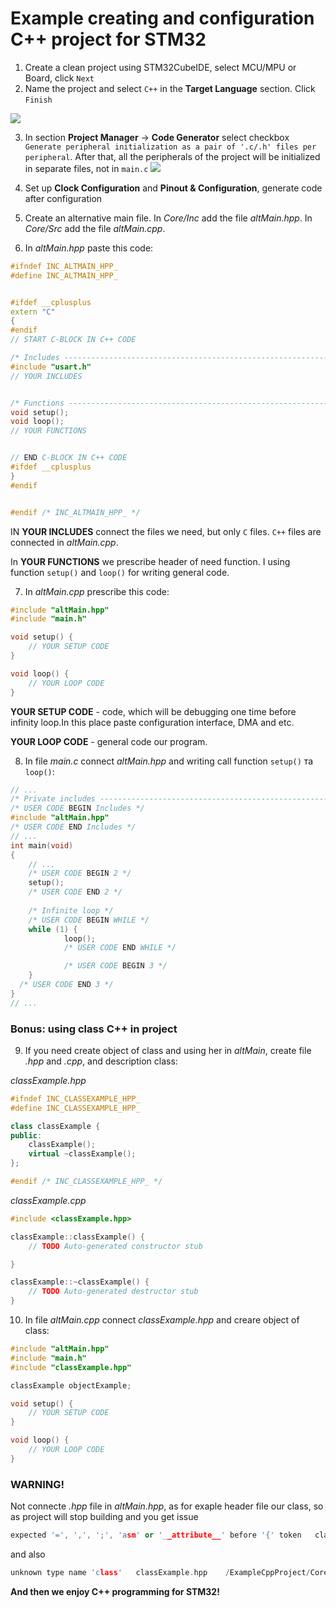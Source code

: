 # Example creating and configuration C++ project for STM32

1. Create a clean project using STM32CubeIDE, select MCU/MPU or Board, click `Next`
2. Name the project and select `C++` in the **Target Language** section. Click `Finish`
   
![](img/1.png)

3. In section **Project Manager** -> **Code Generator** select checkbox `Generate peripheral initialization as a pair of '.c/.h' files per peripheral`. After that, all the peripherals of the project will be initialized in separate files, not in `main.c`
![](img/2.png)

4. Set up **Clock Configuration** and **Pinout & Configuration**, generate code after configuration
5. Create an alternative main file. In *Core/Inc* add the file *altMain.hpp*. In *Core/Src* add the file *altMain.cpp*.

6. In *altMain.hpp* paste this code:
   
```cpp
#ifndef INC_ALTMAIN_HPP_
#define INC_ALTMAIN_HPP_


#ifdef __cplusplus
extern "C"
{
#endif
// START C-BLOCK IN C++ CODE

/* Includes ------------------------------------------------------------------*/
#include "usart.h"
// YOUR INCLUDES


/* Functions -----------------------------------------------------------------*/
void setup();
void loop();
// YOUR FUNCTIONS


// END C-BLOCK IN C++ CODE
#ifdef __cplusplus
}
#endif


#endif /* INC_ALTMAIN_HPP_ */
```

IN **YOUR INCLUDES** connect the files we need, but only `C` files. `C++` files are connected in *altMain.cpp*.

In **YOUR FUNCTIONS** we prescribe header of need function. 
I using function `setup()` and `loop()` for writing general code.

7. In *altMain.cpp* prescribe this code:

```cpp
#include "altMain.hpp"
#include "main.h"

void setup() {
    // YOUR SETUP CODE
}

void loop() {
    // YOUR LOOP CODE
}
```

**YOUR SETUP CODE** - code, which will be debugging one time before infinity loop.In this place paste configuration interface, DMA and etc.

**YOUR LOOP CODE** - general code our program.

8. In file *main.c* connect *altMain.hpp* and writing call function `setup()` та `loop()`:

```cpp
// ...
/* Private includes ----------------------------------------------------------*/
/* USER CODE BEGIN Includes */
#include "altMain.hpp"
/* USER CODE END Includes */
// ...
int main(void)
{
    // ... 
    /* USER CODE BEGIN 2 */
    setup();
    /* USER CODE END 2 */
    
    /* Infinite loop */
    /* USER CODE BEGIN WHILE */
	while (1) {
            loop();
            /* USER CODE END WHILE */

            /* USER CODE BEGIN 3 */
	}
  /* USER CODE END 3 */
}
// ...
```

### Bonus: using class C++ in project

9. If you need create object of class and using her in *altMain*, create file *.hpp* and *.cpp*, and description class:

*classExample.hpp*
```cpp
#ifndef INC_CLASSEXAMPLE_HPP_
#define INC_CLASSEXAMPLE_HPP_

class classExample {
public:
	classExample();
	virtual ~classExample();
};

#endif /* INC_CLASSEXAMPLE_HPP_ */

```

*classExample.cpp*
```cpp
#include <classExample.hpp>

classExample::classExample() {
	// TODO Auto-generated constructor stub

}

classExample::~classExample() {
	// TODO Auto-generated destructor stub
}

```

10. In file *altMain.cpp* connect *classExample.hpp* and creare object of class:
    
```cpp
#include "altMain.hpp"
#include "main.h"
#include "classExample.hpp"

classExample objectExample;

void setup() {
    // YOUR SETUP CODE
}

void loop() {
    // YOUR LOOP CODE
}
```

### WARNING!

Not connecte *.hpp* file in *altMain.hpp*, as for exaple header file our class, so as project will stop building and you get issue 

```cpp
expected '=', ',', ';', 'asm' or '__attribute__' before '{' token	classExample.hpp	/ExampleCppProject/Core/Inc	line 11	C/C++ Problem
``` 
and also 

```cpp
unknown type name 'class'	classExample.hpp	/ExampleCppProject/Core/Inc	line 11	C/C++ Problem
```

**And then we enjoy C++ programming for STM32!**
